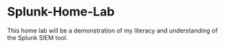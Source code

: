# Splunk-Home-Lab
This home lab will be a demonstration of my literacy and understanding of the Splunk SIEM tool.
